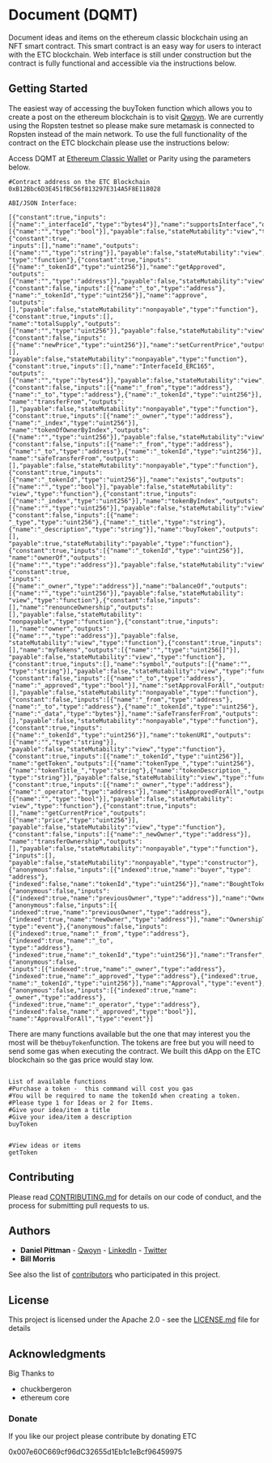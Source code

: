 # Document (DQMT)

Document ideas and items on the ethereum classic blockchain using an NFT smart contract.  This smart contract is
an easy way for users to interact with the ETC blockchain.  Web interface is still under construction but the contract
is fully functional and accessible via the instructions below.

## Getting Started

The easiest way of accessing the buyToken function which allows you to create a post on the ethereum blockchain is to visit
[Qwoyn](https://qwoyn.io/document).  We are currently using the Ropsten testnet so please make sure metamask is connected to
Ropsten instead of the main network.  To use the full functionality of the contract on the ETC blockchain please use the instructions
below:


Access DQMT at [Ethereum Classic Wallet](https://ethereumproject.github.io/etherwallet/) or Parity
using the parameters below.

```
#Contract address on the ETC Blockchain
0xB12Bbc6D3E451fBC56f813297E314A5F8E118028
```

```
ABI/JSON Interface:
```
```
[{"constant":true,"inputs":[{"name":"_interfaceId","type":"bytes4"}],"name":"supportsInterface","outputs":
[{"name":"","type":"bool"}],"payable":false,"stateMutability":"view","type":"function"},{"constant":true,
"inputs":[],"name":"name","outputs":[{"name":"","type":"string"}],"payable":false,"stateMutability":"view",
"type":"function"},{"constant":true,"inputs":[{"name":"_tokenId","type":"uint256"}],"name":"getApproved",
"outputs":[{"name":"","type":"address"}],"payable":false,"stateMutability":"view","type":"function"},
{"constant":false,"inputs":[{"name":"_to","type":"address"},{"name":"_tokenId","type":"uint256"}],"name":"approve",
"outputs":[],"payable":false,"stateMutability":"nonpayable","type":"function"},{"constant":true,"inputs":[],
"name":"totalSupply","outputs":[{"name":"","type":"uint256"}],"payable":false,"stateMutability":"view","type":"function"},
{"constant":false,"inputs":[{"name":"newPrice","type":"uint256"}],"name":"setCurrentPrice","outputs":[],
"payable":false,"stateMutability":"nonpayable","type":"function"},{"constant":true,"inputs":[],"name":"InterfaceId_ERC165",
"outputs":[{"name":"","type":"bytes4"}],"payable":false,"stateMutability":"view","type":"function"},
{"constant":false,"inputs":[{"name":"_from","type":"address"},{"name":"_to","type":"address"},{"name":"_tokenId","type":"uint256"}],
"name":"transferFrom","outputs":[],"payable":false,"stateMutability":"nonpayable","type":"function"},
{"constant":true,"inputs":[{"name":"_owner","type":"address"},{"name":"_index","type":"uint256"}],
"name":"tokenOfOwnerByIndex","outputs":[{"name":"","type":"uint256"}],"payable":false,"stateMutability":"view","type":"function"},
{"constant":false,"inputs":[{"name":"_from","type":"address"},{"name":"_to","type":"address"},{"name":"_tokenId","type":"uint256"}],
"name":"safeTransferFrom","outputs":[],"payable":false,"stateMutability":"nonpayable","type":"function"},{"constant":true,"inputs":
[{"name":"_tokenId","type":"uint256"}],"name":"exists","outputs":[{"name":"","type":"bool"}],"payable":false,"stateMutability":
"view","type":"function"},{"constant":true,"inputs":[{"name":"_index","type":"uint256"}],"name":"tokenByIndex","outputs":
[{"name":"","type":"uint256"}],"payable":false,"stateMutability":"view","type":"function"},{"constant":false,"inputs":[{"name":
"_type","type":"uint256"},{"name":"_title","type":"string"},{"name":"_description","type":"string"}],"name":"buyToken","outputs":[],
"payable":true,"stateMutability":"payable","type":"function"},{"constant":true,"inputs":[{"name":"_tokenId","type":"uint256"}],
"name":"ownerOf","outputs":[{"name":"","type":"address"}],"payable":false,"stateMutability":"view","type":"function"},{"constant":true,
"inputs":[{"name":"_owner","type":"address"}],"name":"balanceOf","outputs":[{"name":"","type":"uint256"}],"payable":false,"stateMutability":
"view","type":"function"},{"constant":false,"inputs":[],"name":"renounceOwnership","outputs":[],"payable":false,"stateMutability":
"nonpayable","type":"function"},{"constant":true,"inputs":[],"name":"owner","outputs":[{"name":"","type":"address"}],"payable":false,
"stateMutability":"view","type":"function"},{"constant":true,"inputs":[],"name":"myTokens","outputs":[{"name":"","type":"uint256[]"}],
"payable":false,"stateMutability":"view","type":"function"},{"constant":true,"inputs":[],"name":"symbol","outputs":[{"name":"",
"type":"string"}],"payable":false,"stateMutability":"view","type":"function"},{"constant":false,"inputs":[{"name":"_to","type":"address"},
{"name":"_approved","type":"bool"}],"name":"setApprovalForAll","outputs":[],"payable":false,"stateMutability":"nonpayable","type":"function"},
{"constant":false,"inputs":[{"name":"_from","type":"address"},{"name":"_to","type":"address"},{"name":"_tokenId","type":"uint256"},
{"name":"_data","type":"bytes"}],"name":"safeTransferFrom","outputs":[],"payable":false,"stateMutability":"nonpayable","type":"function"},
{"constant":true,"inputs":[{"name":"_tokenId","type":"uint256"}],"name":"tokenURI","outputs":[{"name":"","type":"string"}],
"payable":false,"stateMutability":"view","type":"function"},{"constant":true,"inputs":[{"name":"_tokenId","type":"uint256"}],
"name":"getToken","outputs":[{"name":"tokenType_","type":"uint256"},{"name":"tokenTitle_","type":"string"},{"name":"tokenDescription_",
"type":"string"}],"payable":false,"stateMutability":"view","type":"function"},{"constant":true,"inputs":[{"name":"_owner","type":"address"},
{"name":"_operator","type":"address"}],"name":"isApprovedForAll","outputs":[{"name":"","type":"bool"}],"payable":false,"stateMutability":
"view","type":"function"},{"constant":true,"inputs":[],"name":"getCurrentPrice","outputs":[{"name":"price","type":"uint256"}],
"payable":false,"stateMutability":"view","type":"function"},{"constant":false,"inputs":[{"name":"_newOwner","type":"address"}],
"name":"transferOwnership","outputs":[],"payable":false,"stateMutability":"nonpayable","type":"function"},{"inputs":[],
"payable":false,"stateMutability":"nonpayable","type":"constructor"},{"anonymous":false,"inputs":[{"indexed":true,"name":"buyer","type":
"address"},{"indexed":false,"name":"tokenId","type":"uint256"}],"name":"BoughtToken","type":"event"},{"anonymous":false,"inputs":
[{"indexed":true,"name":"previousOwner","type":"address"}],"name":"OwnershipRenounced","type":"event"},{"anonymous":false,"inputs":[{
"indexed":true,"name":"previousOwner","type":"address"},{"indexed":true,"name":"newOwner","type":"address"}],"name":"OwnershipTransferred",
"type":"event"},{"anonymous":false,"inputs":[{"indexed":true,"name":"_from","type":"address"},{"indexed":true,"name":"_to",
"type":"address"},{"indexed":true,"name":"_tokenId","type":"uint256"}],"name":"Transfer","type":"event"},{"anonymous":false,
"inputs":[{"indexed":true,"name":"_owner","type":"address"},{"indexed":true,"name":"_approved","type":"address"},{"indexed":true,
"name":"_tokenId","type":"uint256"}],"name":"Approval","type":"event"},{"anonymous":false,"inputs":[{"indexed":true,"name":
"_owner","type":"address"},{"indexed":true,"name":"_operator","type":"address"},{"indexed":false,"name":"_approved","type":"bool"}],
"name":"ApprovalForAll","type":"event"}]
```
There are many functions available but the one that may interest you the most will be the```buyToken```function.  The tokens are free 
but you will need to send some gas when executing the contract.  We built this dApp on the ETC blockchain so the gas price would stay low.

```

List of available functions
#Purchase a token -  this command will cost you gas
#You will be required to name the tokenId when creating a token.  
#Please type 1 for Ideas or 2 for Items.
#Give your idea/item a title
#Give your idea/item a description
buyToken


#View ideas or items
getToken

```

## Contributing

Please read [CONTRIBUTING.md](https://github.com/Qwoyn/Document/contributing.md) for details on our code of conduct, and the process for submitting pull requests to us.

## Authors

* **Daniel Pittman**             - [Qwoyn](https://www.qwoyn.io) - [LinkedIn](https://www.linkedin.com/in/mrpittman1/) - [Twitter](https://www.twitter.com/Qwoyn)
* **Bill Morris**   

See also the list of [contributors](https://github.com/Qwoyn/Document/contributors) who participated in this project.

## License

This project is licensed under the Apache 2.0 - see the [LICENSE.md](LICENSE.md) file for details

## Acknowledgments

  Big Thanks to 
* chuckbergeron
* ethereum core

### Donate

If you like our project please contribute by donating ETC

0x007e60C669cf96dC32655d1Eb1c1eBcf96459975